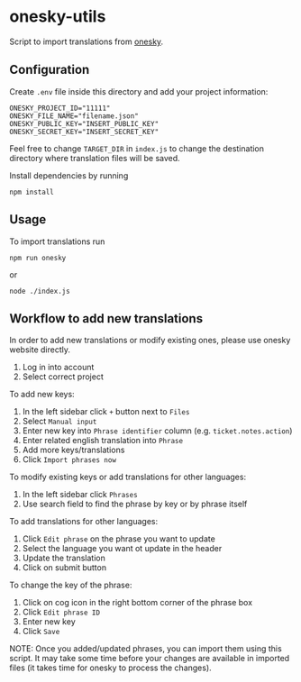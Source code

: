 # onesky-utils

Script to import translations from [onesky](https://oneskyapp.com).

## Configuration

Create `.env` file inside this directory and add your project information:

```
ONESKY_PROJECT_ID="11111"
ONESKY_FILE_NAME="filename.json"
ONESKY_PUBLIC_KEY="INSERT_PUBLIC_KEY"
ONESKY_SECRET_KEY="INSERT_SECRET_KEY"
```

Feel free to change `TARGET_DIR` in `index.js` to change the destination
directory where translation files will be saved.

Install dependencies by running

```
npm install
```

## Usage

To import translations run

```
npm run onesky
```

or

```
node ./index.js
```

## Workflow to add new translations

In order to add new translations or modify existing ones, please use onesky
website directly.

1. Log in into account
2. Select correct project

To add new keys:

1. In the left sidebar click `+` button next to `Files`
2. Select `Manual input`
3. Enter new key into `Phrase identifier` column (e.g. `ticket.notes.action`)
4. Enter related english translation into `Phrase`
5. Add more keys/translations
6. Click `Import phrases now`

To modify existing keys or add translations for other languages:

1. In the left sidebar click `Phrases`
2. Use search field to find the phrase by key or by phrase itself

To add translations for other languages:

1. Click `Edit phrase` on the phrase you want to update
2. Select the language you want ot update in the header
3. Update the translation
4. Click on submit button

To change the key of the phrase:

1. Click on cog icon in the right bottom corner of the phrase box
2. Click `Edit phrase ID`
3. Enter new key
4. Click `Save`

NOTE: Once you added/updated phrases, you can import them using this script. It
may take some time before your changes are available in imported files (it
takes time for onesky to process the changes).
